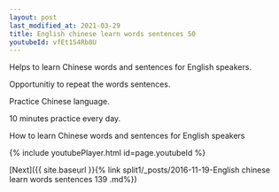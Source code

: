 ```yaml
---
layout: post
last_modified_at: 2021-03-29
title: English chinese learn words sentences 50 
youtubeId: vfEt1S4Rb8U
---
```

 
 
Helps to learn Chinese words and sentences for English speakers.

Opportunitiy to repeat the words sentences. 

Practice Chinese language. 
 
10 minutes practice every day. 
 
How to learn Chinese words and sentences for English speakers 
 
{% include youtubePlayer.html id=page.youtubeId %}
 
 
[Next]({{ site.baseurl }}{% link  split1/_posts/2016-11-19-English chinese learn words sentences 139 .md%})
 
